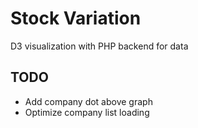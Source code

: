 # Stock Variation
 D3 visualization with PHP backend for data
 
## TODO
- Add company dot above graph
- Optimize company list loading